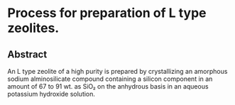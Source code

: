 # Process for preparation of L type zeolites.

## Abstract
An L type zeolite of a high purity is prepared by crystallizing an amorphous sodium alminosilicate compound containing a silicon component in an amount of 67 to 91 wt. as SiO₂ on the anhydrous basis in an aqueous potassium hydroxide solution.